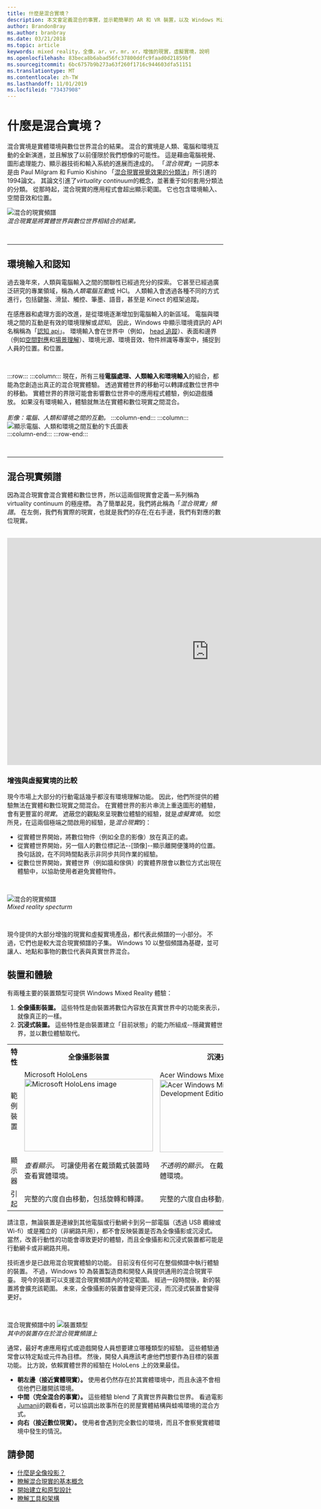 ```yaml
---
title: 什麼是混合實境？
description: 本文會定義混合的事實，並示範簡單的 AR 和 VR 裝置，以及 Windows Mixed Reality 裝置（例如 Microsoft HoloLens 和 Windows Mixed Reality 沉浸式耳機），並配合混合現實頻譜。
author: BrandonBray
ms.author: branbray
ms.date: 03/21/2018
ms.topic: article
keywords: mixed reality，全像，ar，vr，mr，xr，增強的現實，虛擬實境，說明
ms.openlocfilehash: 83beca8b6abad56fc37800ddfc9faad0d21859bf
ms.sourcegitcommit: 6bc6757b9b273a63f260f1716c944603dfa51151
ms.translationtype: MT
ms.contentlocale: zh-TW
ms.lasthandoff: 11/01/2019
ms.locfileid: "73437908"
---
```

# <a name="what-is-mixed-reality"></a>什麼是混合實境？

混合實境是實體環境與數位世界混合的結果。 混合的實境是人類、電腦和環境互動的全新演進，並且解放了以前僅限於我們想像的可能性。 這是藉由電腦視覺、圖形處理能力、顯示器技術和輸入系統的進展而達成的。 「*混合現實*」一詞原本是由 Paul Milgram 和 Fumio Kishino 「[混合現實視覺效果的分類法](https://etclab.mie.utoronto.ca/people/paul_dir/IEICE94/ieice.html)」所引進的1994論文。 其論文引進了*virtuality continuum*的概念，並著重于如何套用分類法的分類。 從那時起，混合現實的應用程式會超出顯示範圍。 它也包含環境輸入、空間音效和位置。

![混合的現實頻譜](images/MixedRealitySpectrum-worlds.jpg)<br>
*混合現實是將實體世界與數位世界相結合的結果。*

<br>

---

## <a name="environmental-input-and-perception"></a>環境輸入和認知

過去幾年來，人類與電腦輸入之間的關聯性已經過充分的探索。 它甚至已經過廣泛研究的專業領域，稱為*人類電腦互動*或 HCI。 人類輸入會透過各種不同的方式進行，包括鍵盤、滑鼠、觸控、筆墨、語音，甚至是 Kinect 的框架追蹤。

在感應器和處理方面的改進，是從環境逐漸增加到電腦輸入的新區域。 電腦與環境之間的互動是有效的環境理解或*認知*。 因此，Windows 中顯示環境資訊的 API 名稱稱為「[認知 api](https://docs.microsoft.com/uwp/api/Windows.Perception)」。 環境輸入會在世界中（例如， [head 追蹤](coordinate-systems.md)）、表面和邊界（例如[空間對應](spatial-mapping.md)和[場景理解](scene-understanding.md)）、環境光源、環境音效、物件辨識等專案中，捕捉到人員的位置。和位置。

<br>



:::row:::
    :::column:::
        現在，所有三種**電腦處理、人類輸入和環境輸入**的組合，都能為您創造出真正的混合現實體驗。 透過實體世界的移動可以轉譯成數位世界中的移動。 實體世界的界限可能會影響數位世界中的應用程式體驗，例如遊戲播放。 如果沒有環境輸入，體驗就無法在實體和數位現實之間混合。<br>
        <br>
        *影像：電腦、人類和環境之間的互動。*
    :::column-end:::
        :::column:::
       ![顯示電腦、人類和環境之間互動的卞氏圖表](images/mixed-reality-venn-diagram-300px.png)<br> 
    :::column-end:::
:::row-end:::

<br>

---


## <a name="the-mixed-reality-spectrum"></a>混合現實頻譜

因為混合現實會混合實體和數位世界，所以這兩個現實會定義一系列稱為 virtuality continuum 的極座標。 為了簡單起見，我們將此稱為「*混合現實」頻譜*。 在左側，我們有實際的現實，也就是我們的存在;在右手邊，我們有對應的數位現實。

<br>

<iframe width="940" height="530" src="https://www.youtube.com/embed/_xpI0JosYUk" frameborder="0" allow="accelerometer; autoplay; encrypted-media; gyroscope; picture-in-picture" allowfullscreen></iframe>

<br>

### <a name="augmented-vs-virtual-reality"></a>增強與虛擬實境的比較

現今市場上大部分的行動電話幾乎都沒有環境理解功能。 因此，他們所提供的體驗無法在實體和數位現實之間混合。 在實體世界的影片串流上重迭圖形的體驗，會有更豐富的*現實*。 遮蔽您的觀點來呈現數位體驗的經驗，就是*虛擬實境*。 如您所見，在這兩個極端之間啟用的經驗，是*混合現實*的：
* 從實體世界開始，將數位物件（例如全息的影像）放在真正的處。
* 從實體世界開始，另一個人的數位標記法--[頭像]--顯示離開便箋時的位置。 換句話說，在不同時間點表示非同步共同作業的經驗。
* 從數位世界開始，實體世界（例如牆和傢俱）的實體界限會以數位方式出現在體驗中，以協助使用者避免實體物件。


<br>

![混合的現實頻譜](images/MixedRealitySpectrum.jpg)<br>
*Mixed reality specturm*

<br>

現今提供的大部分增強的現實和虛擬實境產品，都代表此頻譜的一小部分。 不過，它們也是較大混合現實頻譜的子集。 Windows 10 以整個頻譜為基礎，並可讓人、地點和事物的數位代表與真實世界混合。




## <a name="devices-and-experiences"></a>裝置和體驗


有兩種主要的裝置類型可提供 Windows Mixed Reality 體驗：
1. **全像攝影裝置。** 這些特性是由裝置將數位內容放在真實世界中的功能來表示，就像真正的一樣。
2. **沉浸式裝置。** 這些特性是由裝置建立「目前狀態」的能力所組成--隱藏實體世界，並以數位體驗取代。

<table>
<tr>
<th width="20%"> 特性</th><th width="40%"> 全像攝影裝置</th><th width="40%"> 沉浸式裝置</th>
</tr><tr>
<td> 範例裝置</td><td> Microsoft HoloLens<br /> <img alt="Microsoft HoloLens image" width="300" height="169" src="images/mshololens-hero1-whitbg-rgb-300px.png" /></td><td> Acer Windows Mixed Reality 開發版<br /> <img alt="Acer Windows Mixed Reality Development Edition image" width="300" height="169" src="images/acer-windows-mixed-reality-development-edition-headset-300px.jpg" /></td>
</tr><tr>
<td> 顯示器</td><td> <i>查看顯示。</i> 可讓使用者在戴頭戴式裝置時查看實體環境。</td><td> <i>不透明的顯示。</i> 在戴頭戴式裝置時封鎖實體環境。</td>
</tr><tr>
<td> 引起</td><td> 完整的六度自由移動，包括旋轉和轉譯。</td><td> 完整的六度自由移動，包括旋轉和轉譯。</td>
</tr>
</table>

請注意，無論裝置是連線到其他電腦或行動網卡到另一部電腦（透過 USB 纜線或 Wi-fi）或是獨立的（非網路共用），都不會反映裝置是否為全像攝影或沉浸式。 當然，改善行動性的功能會導致更好的體驗，而且全像攝影和沉浸式裝置都可能是行動網卡或非網路共用。


技術進步是已啟用混合現實體驗的功能。 目前沒有任何可在整個頻譜中執行體驗的裝置。 不過，Windows 10 為裝置製造商和開發人員提供通用的混合現實平臺。 現今的裝置可以支援混合現實頻譜內的特定範圍。 經過一段時間後，新的裝置將會擴充該範圍。 未來，全像攝影的裝置會變得更沉浸，而沉浸式裝置會變得更好。

<br>

混合現實頻譜中的 ![裝置類型](images/MixedRealitySpectrum-devices.jpg)<br>
*其中的裝置存在於混合現實頻譜上*

通常，最好考慮應用程式或遊戲開發人員想要建立哪種類型的經驗。 這些體驗通常會以特定點或元件為目標。 然後，開發人員應該考慮他們想要作為目標的裝置功能。 比方說，依賴實體世界的經驗在 HoloLens 上的效果最佳。
* **朝左邊（接近實體現實）。** 使用者仍然存在於其實體環境中，而且永遠不會相信他們已離開該環境。
* **中間（完全混合的事實）。** 這些體驗 blend 了真實世界與數位世界。 看過電影[Jumanji](https://en.wikipedia.org/wiki/Jumanji)的觀看者，可以協調出故事所在的房屋實體結構與蛙鳴環境的混合方式。
* **向右（接近數位現實）。** 使用者會遇到完全數位的環境，而且不會察覺實體環境中發生的情況。


## <a name="see-also"></a>請參閱

* [什麼是全像投影？](hologram.md)
* [瞭解混合現實的基本概念](index.md#understand-the-basics)
* [開始建立和原型設計](design.md)
* [瞭解工具和架構](development.md)

